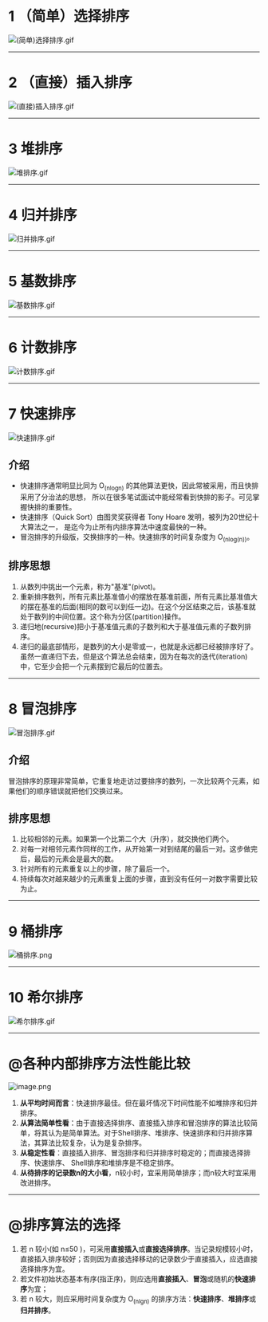 #

# 1 （简单）选择排序

![(简单)选择排序.gif](https://cdn.jsdelivr.net/gh/Lxzz24/IMG/repo/Sort1.gif "-gifcontrol-mode=click;")

---
# 2 （直接）插入排序

![(直接)插入排序.gif](https://cdn.jsdelivr.net/gh/Lxzz24/IMG/repo/Sort2.gif "-gifcontrol-mode=click;")

---
# 3 堆排序

![堆排序.gif](https://cdn.jsdelivr.net/gh/Lxzz24/IMG/repo/Sort3.gif "-gifcontrol-mode=click;")

---
# 4 归并排序

![归并排序.gif](https://cdn.jsdelivr.net/gh/Lxzz24/IMG/repo/Sort4.gif "-gifcontrol-mode=click;")

---
# 5 基数排序

![基数排序.gif](https://cdn.jsdelivr.net/gh/Lxzz24/IMG/repo/Sort5.gif "-gifcontrol-mode=click;")

---
# 6 计数排序

![计数排序.gif](https://cdn.jsdelivr.net/gh/Lxzz24/IMG/repo/Sort6.gif "-gifcontrol-mode=click;")

---
# 7 快速排序

![快速排序.gif](https://cdn.jsdelivr.net/gh/Lxzz24/IMG/repo/Sort7.gif "-gifcontrol-mode=click;")

## 介绍 

- 快速排序通常明显比同为 O<sub>(nlogn)</sub> 的其他算法更快，因此常被采用，而且快排采用了分治法的思想，
所以在很多笔试面试中能经常看到快排的影子。可见掌握快排的重要性。 
- 快速排序（Quick Sort）由图灵奖获得者 Tony Hoare 发明，被列为20世纪十大算法之一，
是迄今为止所有内排序算法中速度最快的一种。
- 冒泡排序的升级版，交换排序的一种。快速排序的时间复杂度为 O<sub>(nlog(n))</sub>。

## 排序思想
1. 从数列中挑出一个元素，称为"基准"(pivot)。
2. 重新排序数列，所有元素比基准值小的摆放在基准前面，所有元素比基准值大的摆在基准的后面(相同的数可以到任一边)。在这个分区结束之后，该基准就处于数列的中间位置。这个称为分区(partition)操作。 
3. 递归地(recursive)把小于基准值元素的子数列和大于基准值元素的子数列排序。
4. 递归的最底部情形，是数列的大小是零或一，也就是永远都已经被排序好了。虽然一直递归下去，但是这个算法总会结束，因为在每次的迭代(iteration)中，它至少会把一个元素摆到它最后的位置去。

---
# 8 冒泡排序

![冒泡排序.gif](https://cdn.jsdelivr.net/gh/Lxzz24/IMG/repo/Sort8.gif "-gifcontrol-mode=click;")

## 介绍
冒泡排序的原理非常简单，它重复地走访过要排序的数列，一次比较两个元素，如果他们的顺序错误就把他们交换过来。 

## 排序思想
1. 比较相邻的元素。如果第一个比第二个大（升序），就交换他们两个。 
2. 对每一对相邻元素作同样的工作，从开始第一对到结尾的最后一对。这步做完后，最后的元素会是最大的数。 
3. 针对所有的元素重复以上的步骤，除了最后一个。 
4. 持续每次对越来越少的元素重复上面的步骤，直到没有任何一对数字需要比较为止。

---
# 9 桶排序

![桶排序.png](https://cdn.jsdelivr.net/gh/Lxzz24/IMG/repo/Sort9.png)

---
# 10 希尔排序

![希尔排序.gif](https://cdn.jsdelivr.net/gh/Lxzz24/IMG/repo/Sort10.gif "-gifcontrol-mode=click;")

---
# @各种内部排序方法性能比较

![image.png](https://cdn.jsdelivr.net/gh/Lxzz24/IMG/repo/Sort11.png)

1. **从平均时间而言**：快速排序最佳。但在最坏情况下时间性能不如堆排序和归并排序。 
2. ​**从算法简单性看**：由于直接选择排序、直接插入排序和冒泡排序的算法比较简单，将其认为是简单算法。对于Shell排序、堆排序、快速排序和归并排序算法，其算法比较复杂，认为是复杂排序。 
3. ​**从稳定性看**：直接插入排序、冒泡排序和归并排序时稳定的；而直接选择排序、快速排序、 Shell排序和堆排序是不稳定排序。
4. **从待排序的记录数n的大小看**，n较小时，宜采用简单排序；而n较大时宜采用改进排序。

---
# @排序算法的选择 
1. 若 n 较小(如 n≤50 )，可采用**直接插入**或**直接选择排序**。当记录规模较小时，直接插入排序较好；否则因为直接选择移动的记录数少于直接插入，应选直接选择排序为宜。 
2. 若文件初始状态基本有序(指正序)，则应选用**直接插入**、**冒泡**或随机的**快速排序**为宜； 
3. 若 n 较大，则应采用时间复杂度为 O<sub>(nlgn)</sub> 的排序方法：**快速排序**、**堆排序**或**归并排序**。